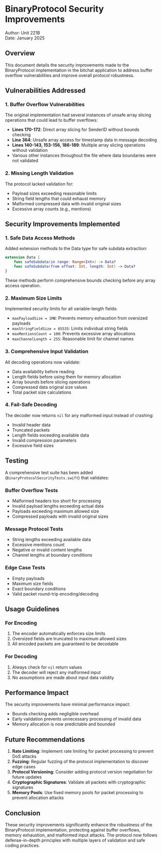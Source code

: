 # BinaryProtocol Security Improvements

Author: Unit 221B  
Date: January 2025

## Overview

This document details the security improvements made to the BinaryProtocol implementation in the bitchat application to address buffer overflow vulnerabilities and improve overall protocol robustness.

## Vulnerabilities Addressed

### 1. Buffer Overflow Vulnerabilities

The original implementation had several instances of unsafe array slicing operations that could lead to buffer overflows:

- **Lines 170-172**: Direct array slicing for SenderID without bounds checking
- **Line 364**: Unsafe array access for timestamp data in message decoding
- **Lines 140-143, 153-156, 186-189**: Multiple array slicing operations without validation
- Various other instances throughout the file where data boundaries were not validated

### 2. Missing Length Validation

The protocol lacked validation for:
- Payload sizes exceeding reasonable limits
- String field lengths that could exhaust memory
- Malformed compressed data with invalid original sizes
- Excessive array counts (e.g., mentions)

## Security Improvements Implemented

### 1. Safe Data Access Methods

Added extension methods to the Data type for safe subdata extraction:

```swift
extension Data {
    func safeSubdata(in range: Range<Int>) -> Data?
    func safeSubdata(from offset: Int, length: Int) -> Data?
}
```

These methods perform comprehensive bounds checking before any array access operation.

### 2. Maximum Size Limits

Implemented security limits for all variable-length fields:

- `maxPayloadSize = 1MB`: Prevents memory exhaustion from oversized payloads
- `maxStringFieldSize = 65535`: Limits individual string fields
- `maxMentionsCount = 100`: Prevents excessive array allocations
- `maxChannelLength = 255`: Reasonable limit for channel names

### 3. Comprehensive Input Validation

All decoding operations now validate:

- Data availability before reading
- Length fields before using them for memory allocation
- Array bounds before slicing operations
- Compressed data original size values
- Total packet size calculations

### 4. Fail-Safe Decoding

The decoder now returns `nil` for any malformed input instead of crashing:

- Invalid header data
- Truncated packets
- Length fields exceeding available data
- Invalid compression parameters
- Excessive field sizes

## Testing

A comprehensive test suite has been added (`BinaryProtocolSecurityTests.swift`) that validates:

### Buffer Overflow Tests
- Malformed headers too short for processing
- Invalid payload lengths exceeding actual data
- Payloads exceeding maximum allowed size
- Compressed payloads with invalid original sizes

### Message Protocol Tests
- String lengths exceeding available data
- Excessive mentions count
- Negative or invalid content lengths
- Channel lengths at boundary conditions

### Edge Case Tests
- Empty payloads
- Maximum size fields
- Exact boundary conditions
- Valid packet round-trip encoding/decoding

## Usage Guidelines

### For Encoding
1. The encoder automatically enforces size limits
2. Oversized fields are truncated to maximum allowed sizes
3. All encoded packets are guaranteed to be decodable

### For Decoding
1. Always check for `nil` return values
2. The decoder will reject any malformed input
3. No assumptions are made about input data validity

## Performance Impact

The security improvements have minimal performance impact:
- Bounds checking adds negligible overhead
- Early validation prevents unnecessary processing of invalid data
- Memory allocation is now predictable and bounded

## Future Recommendations

1. **Rate Limiting**: Implement rate limiting for packet processing to prevent DoS attacks
2. **Fuzzing**: Regular fuzzing of the protocol implementation to discover edge cases
3. **Protocol Versioning**: Consider adding protocol version negotiation for future updates
4. **Cryptographic Signatures**: Validate all packets with cryptographic signatures
5. **Memory Pools**: Use fixed memory pools for packet processing to prevent allocation attacks

## Conclusion

These security improvements significantly enhance the robustness of the BinaryProtocol implementation, protecting against buffer overflows, memory exhaustion, and malformed input attacks. The protocol now follows defense-in-depth principles with multiple layers of validation and safe coding practices.
